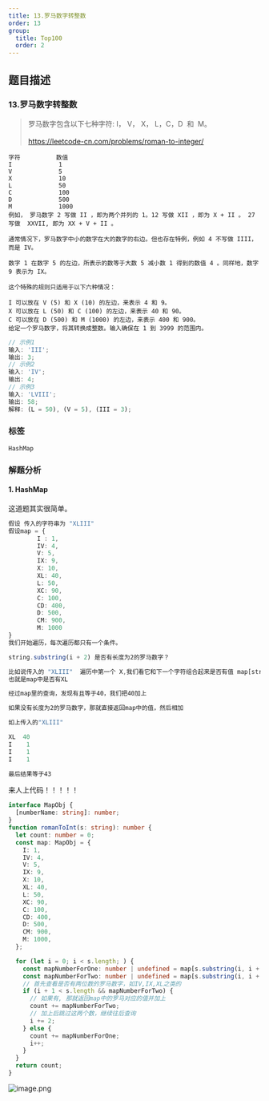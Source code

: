 ```yaml
---
title: 13.罗马数字转整数
order: 13
group:
  title: Top100
  order: 2
---
```


## 题目描述

### 13.罗马数字转整数

> 罗马数字包含以下七种字符: I， V， X， L，C，D  和  M。<br/><br/>https://leetcode-cn.com/problems/roman-to-integer/

```
字符          数值
I             1
V             5
X             10
L             50
C             100
D             500
M             1000
例如， 罗马数字 2 写做 II ，即为两个并列的 1。12 写做 XII ，即为 X + II 。 27 写做  XXVII, 即为 XX + V + II 。

通常情况下，罗马数字中小的数字在大的数字的右边。但也存在特例，例如 4 不写做 IIII，而是 IV。

数字 1 在数字 5 的左边，所表示的数等于大数 5 减小数 1 得到的数值 4 。同样地，数字 9 表示为 IX。

这个特殊的规则只适用于以下六种情况：

I 可以放在 V (5) 和 X (10) 的左边，来表示 4 和 9。
X 可以放在 L (50) 和 C (100) 的左边，来表示 40 和 90。 
C 可以放在 D (500) 和 M (1000) 的左边，来表示 400 和 900。
给定一个罗马数字，将其转换成整数。输入确保在 1 到 3999 的范围内。
```

```typescript
// 示例1
输入: 'III';
输出: 3;
// 示例2
输入: 'IV';
输出: 4;
// 示例3
输入: 'LVIII';
输出: 58;
解释: (L = 50), (V = 5), (III = 3);
```

### 标签

`HashMap`

### 解题分析

#### 1. HashMap

这道题其实很简单。

```typescript
假设 传入的字符串为 "XLIII"
假设map = {
        I : 1,
        IV: 4,
        V: 5,
        IX: 9,
        X: 10,
        XL: 40,
        L: 50,
        XC: 90,
        C: 100,
        CD: 400,
        D: 500,
        CM: 900,
        M: 1000
}
我们开始遍历，每次遍历都只有一个条件。

string.substring(i + 2) 是否有长度为2的罗马数字？

比如说传入的 "XLIII"  遍历中第一个 X,我们看它和下一个字符组合起来是否有值 map[string.substring(i, i+2)]
也就是map中是否有XL

经过map里的查询，发现有且等于40，我们把40加上

如果没有长度为2的罗马数字，那就直接返回map中的值，然后相加

如上传入的"XLIII"

XL  40
I    1
I    1
I    1

最后结果等于43
```

来人上代码！！！！！

```typescript
interface MapObj {
  [numberName: string]: number;
}
function romanToInt(s: string): number {
  let count: number = 0;
  const map: MapObj = {
    I: 1,
    IV: 4,
    V: 5,
    IX: 9,
    X: 10,
    XL: 40,
    L: 50,
    XC: 90,
    C: 100,
    CD: 400,
    D: 500,
    CM: 900,
    M: 1000,
  };

  for (let i = 0; i < s.length; ) {
    const mapNumberForOne: number | undefined = map[s.substring(i, i + 1)];
    const mapNumberForTwo: number | undefined = map[s.substring(i, i + 2)];
    // 首先查看是否有两位数的罗马数字，如IV,IX,XL之类的
    if (i + 1 < s.length && mapNumberForTwo) {
      // 如果有, 那就返回map中的罗马对应的值并加上
      count += mapNumberForTwo;
      // 加上后跳过这两个数，继续往后查询
      i += 2;
    } else {
      count += mapNumberForOne;
      i++;
    }
  }
  return count;
}
```

![image.png](https://p3-juejin.byteimg.com/tos-cn-i-k3u1fbpfcp/d2e8b39b3edc4e3bbfc7ad94874dd58e~tplv-k3u1fbpfcp-watermark.image)
